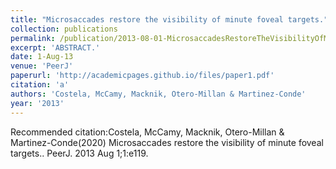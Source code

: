 ```yaml
---
title: "Microsaccades restore the visibility of minute foveal targets."
collection: publications
permalink: /publication/2013-08-01-MicrosaccadesRestoreTheVisibilityOfMinuteFovealTargets_
excerpt: 'ABSTRACT.'
date: 1-Aug-13
venue: 'PeerJ'
paperurl: 'http://academicpages.github.io/files/paper1.pdf'
citation: 'a'
authors: 'Costela, McCamy, Macknik, Otero-Millan & Martinez-Conde'
year: '2013'
---
```



Recommended citation:Costela, McCamy, Macknik, Otero-Millan & Martinez-Conde(2020) Microsaccades restore the visibility of minute foveal targets.. PeerJ. 2013 Aug 1;1:e119. 
